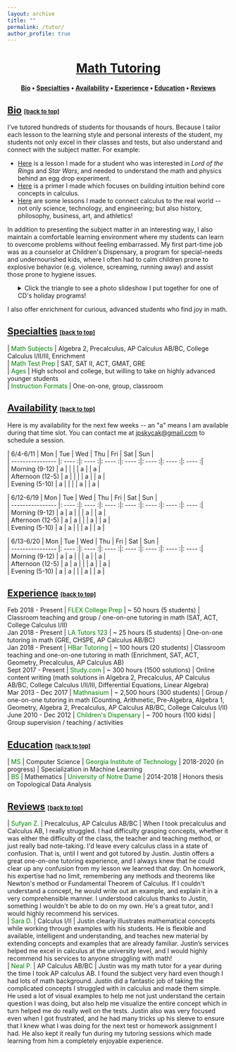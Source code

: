 ```yaml
---
layout: archive
title: ""
permalink: /tutor/
author_profile: true
---
```


# [<center>Math Tutoring</center>](#top)

<center><b><font color="blue"><a href="http://www.jpskycak.com/tutor/#bio">Bio</a></font> • <font color="blue"><a href="http://www.jpskycak.com/tutor/#specialties">Specialties</a></font> • <font color="blue"><a href="http://www.jpskycak.com/tutor/#availability">Availability</a></font> • <font color="blue"><a href="http://www.jpskycak.com/tutor/#experience">Experience</a></font> • <font color="blue"><a href="http://www.jpskycak.com/tutor/#education">Education</a></font> • <font color="blue"><a href="http://www.jpskycak.com/tutor/#reviews">Reviews</a></font></b></center>

## [Bio](#bio) <font size="2" color="blue"><a href="http://www.jpskycak.com/tutor/#top">[back to top]</a></font>

I've tutored hundreds of students for thousands of hours. Because I tailor each lesson to the learning style and personal interests of the student, my students not only excel in their classes and tests, but also understand and connect with the subject matter. For example:
<ul><li><font color="blue"><a href="https://jpskycak.github.io/files/jpskycak-ian.pdf">Here</a></font> is a lesson I made for a student who was interested in <i>Lord of the Rings</i> and <i>Star Wars</i>, and needed to understand the math and physics behind an egg drop experiment.</li>  
<li><font color="blue"><a href="https://jpskycak.github.io/files/jpskycak-calc_primer.pdf">Here</a></font> is a primer I made which focuses on building intuition behind core concepts in calculus.</li>  
<li><font color="blue"><a href="https://jpskycak.github.io/files/jpskycak-calc_connections.pdf">Here</a></font> are some lessons I made to connect calculus to the real world -- not only science, technology, and engineering; but also history, philosophy, business, art, and athletics!</li></ul>

In addition to presenting the subject matter in an interesting way, I also maintain a comfortable learning environment where my students can learn to overcome problems without feeling embarrassed. My first part-time job was as a counselor at Children's Dispensary, a program for special-needs and undernourished kids, where I often had to calm children prone to explosive behavior (e.g. violence, screaming, running away) and assist those prone to hygiene issues.

<ul style="list-style-type:none"><li><details><summary>Click the triangle to see a photo slideshow I put together for one of CD's holiday programs!</summary><video src="https://jpskycak.github.io/files/jpskycak-childrens_dispensary.mp4" width="320" height="200" controls preload></video></details></li></ul>   

I also offer enrichment for curious, advanced students who find joy in math.  

## [Specialties](#specialties) <font size="2" color="blue"><a href="http://www.jpskycak.com/tutor/#top">[back to top]</a></font>

 | <font color="green">Math Subjects</font> | Algebra 2, Precalculus, AP Calculus AB/BC, College Calculus I/II/III, Enrichment  
 | <font color="green">Math Test Prep</font> | SAT, SAT II, ACT, GMAT, GRE  
 | <font color="green">Ages</font> | High school and college, but willing to take on highly advanced younger students  
 | <font color="green">Instruction Formats</font> | One-on-one, group, classroom  

## [Availability](#availability) <font size="2" color="blue"><a href="http://www.jpskycak.com/tutor/#top">[back to top]</a></font>

Here is my availability for the next few weeks -- an "a" means I am available during that time slot. You can contact me at jpskycak@gmail.com to schedule a session.  

| 6/4-6/11         | Mon    | Tue    | Wed    | Thu    | Fri    | Sat    | Sun    |  
| ---------------- |: ---- :|: ---- :|: ---- :|: ---- :|: ---- :|: ---- :|: ---- :|  
| Morning (9-12)   | a      |        |        |        | a      |        | a      |  
| Afternoon (12-5) | a      |        |        |        | a      |        | a      |  
| Evening (5-10)   | a      |        |        |        | a      |        | a      |  

| 6/12-6/19        | Mon    | Tue    | Wed    | Thu    | Fri    | Sat    | Sun    |  
| ---------------- |: ---- :|: ---- :|: ---- :|: ---- :|: ---- :|: ---- :|: ---- :|  
| Morning (9-12)   | a      | a      |        |        | a      |        | a      |  
| Afternoon (12-5) | a      | a      |        |        | a      |        | a      |  
| Evening (5-10)   | a      | a      |        |        | a      |        | a      |  

| 6/13-6/20        | Mon    | Tue    | Wed    | Thu    | Fri    | Sat    | Sun    |  
| ---------------- |: ---- :|: ---- :|: ---- :|: ---- :|: ---- :|: ---- :|: ---- :|  
| Morning (9-12)   | a      | a      |        |        | a      |        | a      |  
| Afternoon (12-5) | a      | a      |        |        | a      |        | a      |  
| Evening (5-10)   | a      | a      |        |        | a      |        | a      |  

## [Experience](#experience) <font size="2" color="blue"><a href="http://www.jpskycak.com/tutor/#top">[back to top]</a></font>

Feb 2018 - Present | <font color="green">FLEX College Prep</font> | ~ 50 hours (5 students) | Classroom teaching and group / one-on-one tutoring in math (SAT, ACT, College Calculus I/II)  
Jan 2018 - Present | <font color="green">LA Tutors 123</font> | ~ 25 hours (5 students) | One-on-one tutoring in math (GRE, CHSPE, AP Calculus AB/BC)  
Jan 2018 - Present | <font color="green">HBar Tutoring</font> | ~ 100 hours (20 students) | Classroom teaching and one-on-one tutoring in math (Enrichment, SAT, ACT, Geometry, Precalculus, AP Calculus AB)  
Sept 2017 - Present | <font color="green">Study.com</font> | ~ 300 hours (1500 solutions) | Online content writing (math solutions in Algebra 2, Precalculus, AP Calculus AB/BC, College Calculus I/II/III, Differential Equations, Linear Algebra)  
Mar 2013 - Dec 2017 | <font color="green">Mathnasium</font> | ~ 2,500 hours (300 students) | Group / one-on-one tutoring in math  (Counting, Arithmetic, Pre-Algebra, Algebra 1, Geometry, Algebra 2, Precalculus, AP Calculus AB/BC, College Calculus I/II)
June 2010 - Dec 2012 | <font color="green">Children's Dispensary</font> | ~ 700 hours (100 kids) | Group supervision / teaching / activities  

## [Education](#education) <font size="2" color="blue"><a href="http://www.jpskycak.com/tutor/#top">[back to top]</a></font>

 | <font color="green">MS</font> | Computer Science | <font color="green">Georgia Institute of Technology</font> | 2018-2020 (in progress) | Specialization in Machine Learning  
 | <font color="green">BS</font> | Mathematics | <font color="green">University of Notre Dame</font> | 2014-2018 | Honors thesis on Topological Data Analysis  

## [Reviews](#reviews) <font size="2" color="blue"><a href="http://www.jpskycak.com/tutor/#top">[back to top]</a></font>

 | <font color="green">Sufyan Z.</font> | Precalculus, AP Calculus AB/BC | When I took precalculus and Calculus AB, I really struggled. I had difficulty grasping concepts, whether it was either the difficulty of the class, the teacher and teaching method, or just really bad note-taking. I'd leave every calculus class in a state of confusion. That is, until I went and got tutored by Justin. Justin offers a great one-on-one tutoring experience, and I always knew that he could clear up any confusion from my lesson we learned that day. On homework, his expertise had no limit, remembering any methods and theorems like Newton's method or Fundamental Theorem of Calculus. If I couldn't understand a concept, he would write out an example, and explain it in a very comprehensible manner. I understood calculus thanks to Justin, something I wouldn't be able to do on my own. He's a great tutor, and I would highly recommend his services.  
 | <font color="green">Sara D.</font> | Calculus I/II | Justin clearly illustrates mathematical concepts while working through examples with his students. He is flexible and available, intelligent and understanding, and teaches new material by extending concepts and examples that are already familiar. Justin’s services helped me excel in calculus at the university level, and I would highly recommend his services to anyone struggling with math!   
 | <font color="green">Neal P.</font> | AP Calculus AB/BC | Justin was my math tutor for a year during the time I took AP calculus AB. I found the subject very hard even though I had lots of math background. Justin did a fantastic job of taking the complicated concepts I struggled with in calculus and made them simple. He used a lot of visual examples to help me not just understand the certain question I was doing, but also help me visualize the entire concept which in turn helped me do really well on the tests. Justin also was very focused even when I got frustrated, and he had many tricks up his sleeve to ensure that I knew what I was doing for the next test or homework assignment I had. He also kept it really fun during my tutoring sessions which made learning from him a completely enjoyable experience.  
